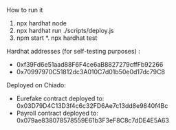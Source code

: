 How to run it

1. npx hardhat node
2. npx hardhat run ./scripts/deploy.js
3. npm start
   \*. npx hardhat test

Hardhat addresses (for self-testing purposes) :
- 0xf39Fd6e51aad88F6F4ce6aB8827279cffFb92266
- 0x70997970C51812dc3A010C7d01b50e0d17dc79C8

Deployed on Chiado:
- Eurefake contract deployed to: 0x03D79D4C13D3f4c6c32FD6Ae7c13dd8e9840f4Bc
- Payroll contract deployed to: 0x079ae838078578559E61b3F3eF8C8c7dDE4E5A63
